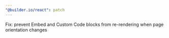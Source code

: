 ```yaml
---
"@builder.io/react": patch
---
```


Fix: prevent Embed and Custom Code blocks from re-rendering when page orientation changes
